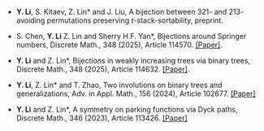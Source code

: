 - <strong>Y. Li</strong>, S. Kitaev, Z. Lin* and J. Liu, A  bijection between $321$- and $213$-avoiding permutations preserving  $t$-stack-sortability, preprint.

- S. Chen, <strong>Y. Li</strong> Z. Lin and Sherry H.F. Yan*, Bijections around Springer numbers, Discrete Math., 348 (2025), Article 114570. [[Paper]](https://www.sciencedirect.com/science/article/pii/S0012365X25001785).

- <strong>Y. Li</strong> and Z. Lin*, Bijections in weakly increasing trees via binary trees, Discrete Math., 348 (2025), Article 114632. [[Paper]](https://www.sciencedirect.com/science/article/pii/S0012365X25002407).

- <strong>Y. Li</strong>, Z. Lin* and T. Zhao, Two involutions on binary trees and generalizations, Adv. in Appl. Math., 156 (2024), Article 102677. [[Paper]](https://www.sciencedirect.com/science/article/pii/S0196885824000083)

- <strong>Y. Li</strong> and Z. Lin*, A symmetry on parking functions via Dyck paths, Discrete Math., 346 (2023), Article 113426. [[Paper]](https://www.sciencedirect.com/science/article/pii/S0012365X23001127)


